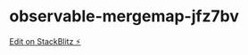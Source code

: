 # observable-mergemap-jfz7bv

[Edit on StackBlitz ⚡️](https://stackblitz.com/edit/observable-mergemap-jfz7bv)